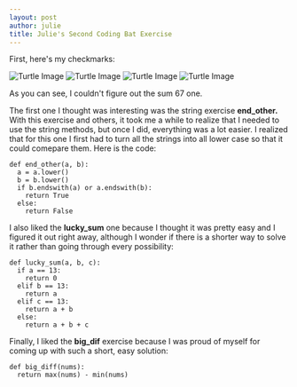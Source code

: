 ```yaml
---
layout: post
author: julie
title: Julie's Second Coding Bat Exercise
---
```


First, here's my checkmarks:

![Turtle Image](http://i.imgur.com/JuPqneq.png)
![Turtle Image](http://i.imgur.com/Baj9FiR.png)
![Turtle Image](http://i.imgur.com/mQaRugX.png)
![Turtle Image](http://i.imgur.com/QogGbkv.png)

As you can see, I couldn't figure out the sum 67 one. 

The first one I thought was interesting was the string exercise **end_other.** With this exercise and others, it took me a while to realize that I needed to use the string methods, but once I did, everything was a lot easier. I realized that for this one I first had to turn all the strings into all lower case so that it could comepare them.  Here is the code:

```
def end_other(a, b):
  a = a.lower()
  b = b.lower()
  if b.endswith(a) or a.endswith(b):
    return True
  else:
    return False  
```

I also liked the **lucky_sum** one because I thought it was pretty easy and I figured it out right away, although I wonder if there is a shorter way to solve it rather than going through every possibility:

```
def lucky_sum(a, b, c):
  if a == 13:
    return 0
  elif b == 13:
    return a
  elif c == 13:
    return a + b
  else:
    return a + b + c 
```

Finally, I liked the **big_dif** exercise because I was proud of myself for coming up with such a short, easy solution:
```
def big_diff(nums):
  return max(nums) - min(nums) 
```




